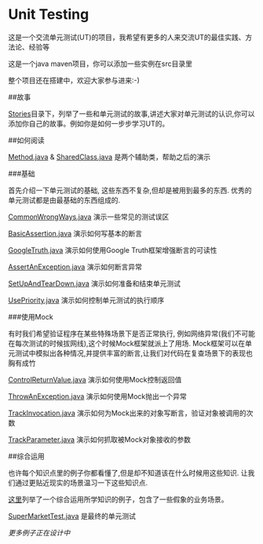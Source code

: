 Unit Testing
===

这是一个交流单元测试(UT)的项目，我希望有更多的人来交流UT的最佳实践、方法论、经验等

这是一个java maven项目，你可以添加一些实例在src目录里

整个项目还在搭建中，欢迎大家参与进来:-)


##故事

[Stories](https://github.com/WalterInSH/unit-testing/tree/master/stories)目录下，列举了一些和单元测试的故事,讲述大家对单元测试的认识,你可以添加你自己的故事。例如你是如何一步步学习UT的。

##如何阅读

[Method.java](https://github.com/WalterInSH/unit-testing/blob/master/src/main/java/io/github/walterinsh/Method.java) & [SharedClass.java](https://github.com/WalterInSH/unit-testing/blob/master/src/main/java/io/github/walterinsh/SharedClass.java) 是两个辅助类，帮助之后的演示

###基础

首先介绍一下单元测试的基础, 这些东西不复杂,但却是被用到最多的东西. 优秀的单元测试都是由最基础的东西组成的.

[CommonWrongWays.java](https://github.com/WalterInSH/unit-testing/blob/master/src/test/java/io/github/walterinsh/basic/CommonWrongWays.java) 演示一些常见的测试误区

[BasicAssertion.java](https://github.com/WalterInSH/unit-testing/blob/master/src/test/java/io/github/walterinsh/basic/BasicAssertion.java) 演示如何写基本的断言

[GoogleTruth.java](https://github.com/WalterInSH/unit-testing/blob/master/src/test/java/io/github/walterinsh/basic/GoogleTruth.java) 演示如何使用Google Truth框架增强断言的可读性

[AssertAnException.java](https://github.com/WalterInSH/unit-testing/blob/master/src/test/java/io/github/walterinsh/basic/AssertAnException.java) 演示如何断言异常

[SetUpAndTearDown.java](https://github.com/WalterInSH/unit-testing/blob/master/src/test/java/io/github/walterinsh/basic/SetUpAndTearDown.java) 演示如何准备和结束单元测试

[UsePriority.java](https://github.com/WalterInSH/unit-testing/blob/master/src/test/java/io/github/walterinsh/basic/UsePriority.java) 演示如何控制单元测试的执行顺序

###使用Mock

有时我们希望验证程序在某些特殊场景下是否正常执行, 例如网络异常(我们不可能在每次测试的时候拔网线),这个时候Mock框架就派上了用场. Mock框架可以在单元测试中模拟出各种情况,并提供丰富的断言,让我们对代码在复查场景下的表现也胸有成竹

[ControlReturnValue.java](https://github.com/WalterInSH/unit-testing/blob/master/src/test/java/io/github/walterinsh/mock/ControlReturnValue.java) 演示如何使用Mock控制返回值

[ThrowAnException.java](https://github.com/WalterInSH/unit-testing/blob/master/src/test/java/io/github/walterinsh/mock/ThrowAnException.java) 演示如何使用Mock抛出一个异常

[TrackInvocation.java](https://github.com/WalterInSH/unit-testing/blob/master/src/test/java/io/github/walterinsh/mock/TrackInvocation.java) 演示如何为Mock出来的对象写断言，验证对象被调用的次数

[TrackParameter.java](https://github.com/WalterInSH/unit-testing/blob/master/src/test/java/io/github/walterinsh/mock/TrackParameter.java) 演示如何抓取被Mock对象接收的参数

##综合运用

也许每个知识点里的例子你都看懂了,但是却不知道该在什么时候用这些知识. 让我们通过更贴近现实的场景温习一下这些知识点.

[这里](https://github.com/WalterInSH/unit-testing/tree/master/src/main/java/io/github/walterinsh/realworld)列举了一个综合运用所学知识的例子，包含了一些假象的业务场景。

[SuperMarketTest.java](https://github.com/WalterInSH/unit-testing/blob/master/src/test/java/io/github/walterinsh/realworld/SuperMarketTest.java) 是最终的单元测试

_更多例子正在设计中_
